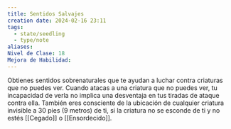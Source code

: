 ```yaml
---
title: Sentidos Salvajes
creation date: 2024-02-16 23:11
tags:
  - state/seedling
  - type/note
aliases: 
Nivel de Clase: 18
Mejora de Habilidad:
---
```

Obtienes sentidos sobrenaturales que te ayudan a luchar contra criaturas que no puedes ver.
Cuando atacas a una criatura que no puedes ver, tu incapacidad de verla no implica una desventaja en tus tiradas de ataque contra ella.
También eres consciente de la ubicación de cualquier criatura invisible a 30 pies (9 metros) de ti, si la criatura no se esconde de ti y no estés [[Cegado]] o [[Ensordecido]].

